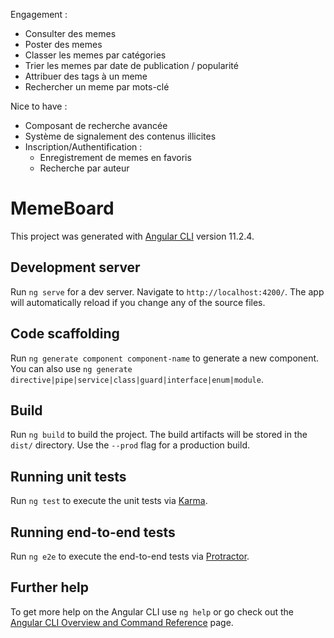 Engagement :
- Consulter des memes
- Poster des memes
- Classer les memes par catégories
- Trier les memes par date de publication / popularité
- Attribuer des tags à un meme
- Rechercher un meme par mots-clé

Nice to have :
- Composant de recherche avancée
- Système de signalement des contenus illicites
- Inscription/Authentification :
    - Enregistrement de memes en favoris
    - Recherche par auteur

# MemeBoard

This project was generated with [Angular CLI](https://github.com/angular/angular-cli) version 11.2.4.

## Development server

Run `ng serve` for a dev server. Navigate to `http://localhost:4200/`. The app will automatically reload if you change any of the source files.

## Code scaffolding

Run `ng generate component component-name` to generate a new component. You can also use `ng generate directive|pipe|service|class|guard|interface|enum|module`.

## Build

Run `ng build` to build the project. The build artifacts will be stored in the `dist/` directory. Use the `--prod` flag for a production build.

## Running unit tests

Run `ng test` to execute the unit tests via [Karma](https://karma-runner.github.io).

## Running end-to-end tests

Run `ng e2e` to execute the end-to-end tests via [Protractor](http://www.protractortest.org/).

## Further help

To get more help on the Angular CLI use `ng help` or go check out the [Angular CLI Overview and Command Reference](https://angular.io/cli) page.
